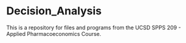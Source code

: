 # Decision_Analysis


This is a repository for files and programs from the UCSD SPPS 209 - Applied Pharmacoeconomics Course. 
